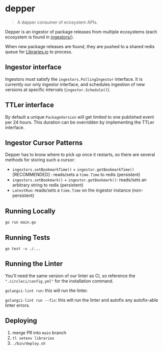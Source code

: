 # depper

> A dapper consumer of ecosystem APIs.

Depper is an ingestor of package releases from multiple ecosystems (each ecosystem is found in [ingestors/](ingestors/)).

When new package releases are found, they are pushed to a shared redis queue for [Libraries.io](https://libraries.io) to process.

## Ingestor interface

Ingestors must satisfy the `ingestors.PollingIngestor` interface. It is currently our only ingestor interface, and
schedules ingestion of new versions at specific intervals (`ingestor.Schedule()`).

## TTLer interface

By default a unique `PackageVersion` will get limited to one published event per 24 hours. This duration can be overridden by
implementing the TTLer interface.

## Ingestor Cursor Patterns

Depper has to know where to pick up once it restarts, so there are several methods for storing such a cursor:

- `ingestors.setBookmarkTime()` + `ingestor.getBookmarkTime()` [RECOMMENDED] : reads/sets a `time.Time` to redis (persistent)
- `ingestors.setBookmark()` + `ingestor.getBookmark()`: reads/sets an arbitrary string to redis (persistent)
- `LatestRun`: reads/sets a `time.Time` on the ingestor instance (non-persistent)

## Running Locally

`go run main.go`

## Running Tests

`go test -v ./...`

## Running the Linter

You'll need the same version of our linter as CI, so reference the `".circleci/config.yml"` for the installation command.

`golangci-lint run`: this will run the linter.

`golangci-lint run --fix`: this will run the linter and autofix any autofix-able linter errors.

## Deploying

1. merge PR into `main` branch
2. `tl setenv libraries`
3. `./bin/deploy.sh`
